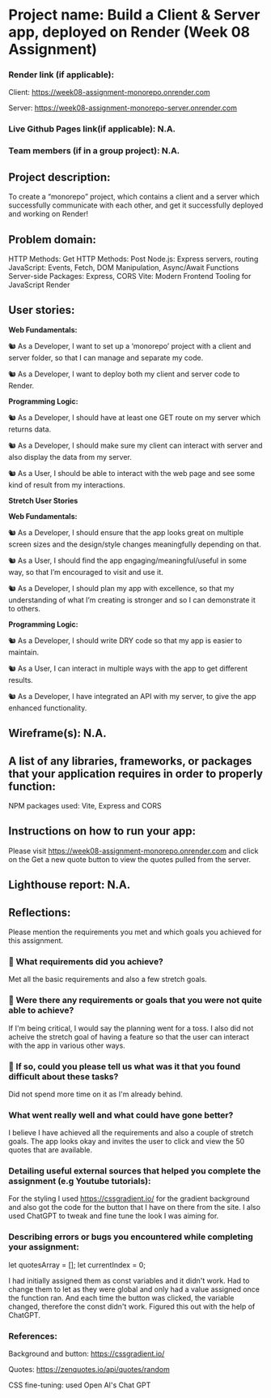 # Project name: Build a Client & Server app, deployed on Render (Week 08 Assignment)

### Render link (if applicable):

Client: https://week08-assignment-monorepo.onrender.com

Server: https://week08-assignment-monorepo-server.onrender.com

### Live Github Pages link(if applicable): N.A.

### Team members (if in a group project): N.A.

## Project description:

To create a “monorepo” project, which contains a client and a server which successfully communicate with each other, and get it successfully deployed and working on Render!

## Problem domain:

HTTP Methods: Get
HTTP Methods: Post
Node.js: Express servers, routing
JavaScript: Events, Fetch, DOM Manipulation, Async/Await Functions
Server-side Packages: Express, CORS
Vite: Modern Frontend Tooling for JavaScript
Render

## User stories:

**Web Fundamentals:**

🐿️ As a Developer, I want to set up a ‘monorepo’ project with a client and server folder, so that I can manage and separate my code.

🐿️ As a Developer, I want to deploy both my client and server code to Render.

**Programming Logic:**

🐿️ As a Developer, I should have at least one GET route on my server which returns data.

🐿️ As a Developer, I should make sure my client can interact with server and also display the data from my server.

🐿️ As a User, I should be able to interact with the web page and see some kind of result from my interactions.

**Stretch User Stories**

**Web Fundamentals:**

🐿️ As a Developer, I should ensure that the app looks great on multiple screen sizes and the design/style changes meaningfully depending on that.

🐿️ As a User, I should find the app engaging/meaningful/useful in some way, so that I’m encouraged to visit and use it.

🐿️ As a Developer, I should plan my app with excellence, so that my understanding of what I’m creating is stronger and so I can demonstrate it to others.

**Programming Logic:**

🐿️ As a Developer, I should write DRY code so that my app is easier to maintain.

🐿️ As a User, I can interact in multiple ways with the app to get different results.

🐿️ As a Developer, I have integrated an API with my server, to give the app enhanced functionality.

## Wireframe(s): N.A.

## A list of any libraries, frameworks, or packages that your application requires in order to properly function:

NPM packages used: Vite, Express and CORS

## Instructions on how to run your app:

Please visit https://week08-assignment-monorepo.onrender.com and click on the Get a new quote button to view the quotes pulled from the server.

## Lighthouse report: N.A.

## Reflections:

Please mention the requirements you met and which goals you achieved for this assignment.

### 🎯 What requirements did you achieve?

Met all the basic requirements and also a few stretch goals.

### 🎯 Were there any requirements or goals that you were not quite able to achieve?

If I'm being critical, I would say the planning went for a toss. I also did not acheive the stretch goal of having a feature so that the user can interact with the app in various other ways.

### 🎯 If so, could you please tell us what was it that you found difficult about these tasks?

Did not spend more time on it as I'm already behind.

### What went really well and what could have gone better?

I believe I have achieved all the requirements and also a couple of stretch goals. The app looks okay and invites the user to click and view the 50 quotes that are available.

### Detailing useful external sources that helped you complete the assignment (e.g Youtube tutorials):

For the styling I used https://cssgradient.io/ for the gradient background and also got the code for the button that I have on there from the site. I also used ChatGPT to tweak and fine tune the look I was aiming for.

### Describing errors or bugs you encountered while completing your assignment:

let quotesArray = [];
let currentIndex = 0;

I had initially assigned them as const variables and it didn't work. Had to change them to let as they were global and only had a value assigned once the function ran. And each time the button was clicked, the variable changed, therefore the const didn't work. Figured this out with the help of ChatGPT.

### References:

Background and button: https://cssgradient.io/

Quotes: https://zenquotes.io/api/quotes/random

CSS fine-tuning: used Open AI's Chat GPT
